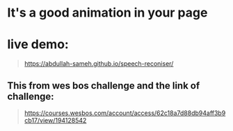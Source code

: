 # It's a good animation in your page
# live demo:  
> https://abdullah-sameh.github.io/speech-reconiser/
## This from wes bos challenge and the link of challenge: 
> https://courses.wesbos.com/account/access/62c18a7d88db94aff3b9cb17/view/194128542

